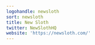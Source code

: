 ```yaml
---
logohandle: newsloth
sort: newsloth
title: New Sloth
twitter: NewSlothHQ
website: 'https://newsloth.com/'
---
```

